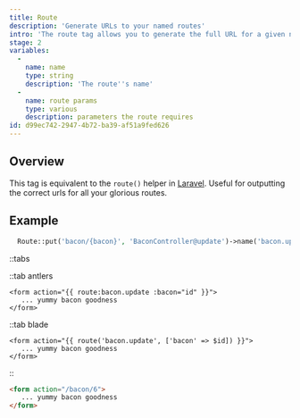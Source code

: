 ```yaml
---
title: Route
description: 'Generate URLs to your named routes'
intro: 'The route tag allows you to generate the full URL for a given named route, including any parameters.'
stage: 2
variables:
  -
    name: name
    type: string
    description: 'The route''s name'
  -
    name: route params
    type: various
    description: parameters the route requires
id: d99ec742-2947-4b72-ba39-af51a9fed626
---
```

## Overview
This tag is equivalent to the `route()` helper in [Laravel](https://laravel.com/docs/urls#urls-for-named-routes). Useful for outputting the correct urls for all your glorious routes.

## Example

``` php
  Route::put('bacon/{bacon}', 'BaconController@update')->name('bacon.update');
```

::tabs

::tab antlers
```antlers
<form action="{{ route:bacon.update :bacon="id" }}">
   ... yummy bacon goodness
</form>
```
::tab blade
```blade
<form action="{{ route('bacon.update', ['bacon' => $id]) }}">
   ... yummy bacon goodness
</form>
```
::

```html
<form action="/bacon/6">
   ... yummy bacon goodness
</form>
```
